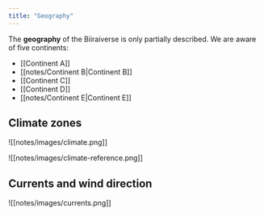 ```yaml
---
title: "Geography"
---
```


The **geography** of the Biiraiverse is only partially described. We are aware of five continents:

- [[Continent A]]
- [[notes/Continent B|Continent B]]
- [[Continent C]]
- [[Continent D]]
- [[notes/Continent E|Continent E]]

## Climate zones

![[notes/images/climate.png]]

![[notes/images/climate-reference.png]]

## Currents and wind direction

![[notes/images/currents.png]]